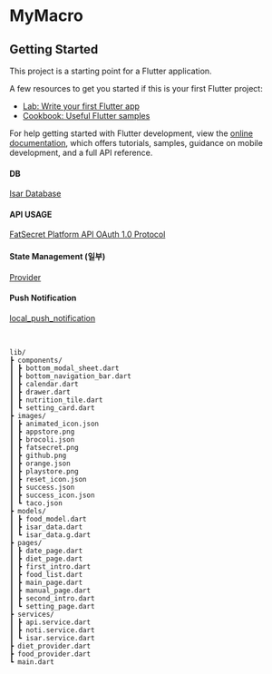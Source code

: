 # MyMacro

## Getting Started

This project is a starting point for a Flutter application.

A few resources to get you started if this is your first Flutter project:

- [Lab: Write your first Flutter app](https://docs.flutter.dev/get-started/codelab)
- [Cookbook: Useful Flutter samples](https://docs.flutter.dev/cookbook)

For help getting started with Flutter development, view the
[online documentation](https://docs.flutter.dev/), which offers tutorials,
samples, guidance on mobile development, and a full API reference.


#### DB
[Isar Database](https://isar.dev/)


#### API USAGE
[FatSecret Platform API OAuth 1.0 Protocol](https://platform.fatsecret.com/docs/guides)

#### State Management (일부)
[Provider](https://pub.dev/packages/provider)

#### Push Notification
[local_push_notification](https://pub.dev/packages/flutter_local_notifications)

<br>

```
lib/
┣ components/
┃ ┣ bottom_modal_sheet.dart
┃ ┣ bottom_navigation_bar.dart
┃ ┣ calendar.dart
┃ ┣ drawer.dart
┃ ┣ nutrition_tile.dart
┃ ┗ setting_card.dart
┣ images/
┃ ┣ animated_icon.json
┃ ┣ appstore.png
┃ ┣ brocoli.json
┃ ┣ fatsecret.png
┃ ┣ github.png
┃ ┣ orange.json
┃ ┣ playstore.png
┃ ┣ reset_icon.json
┃ ┣ success.json
┃ ┣ success_icon.json
┃ ┗ taco.json
┣ models/
┃ ┣ food_model.dart
┃ ┣ isar_data.dart
┃ ┗ isar_data.g.dart
┣ pages/
┃ ┣ date_page.dart
┃ ┣ diet_page.dart
┃ ┣ first_intro.dart
┃ ┣ food_list.dart
┃ ┣ main_page.dart
┃ ┣ manual_page.dart
┃ ┣ second_intro.dart
┃ ┗ setting_page.dart
┣ services/
┃ ┣ api.service.dart
┃ ┣ noti.service.dart
┃ ┗ isar.service.dart
┣ diet_provider.dart
┣ food_provider.dart
┗ main.dart
```
